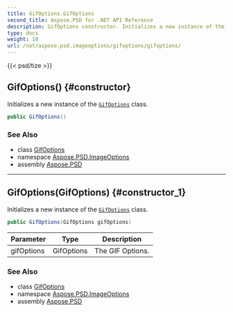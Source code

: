 ```yaml
---
title: GifOptions.GifOptions
second_title: Aspose.PSD for .NET API Reference
description: GifOptions constructor. Initializes a new instance of the GifOptions class
type: docs
weight: 10
url: /net/aspose.psd.imageoptions/gifoptions/gifoptions/
---
```

{{< psd/tize >}}
## GifOptions() {#constructor}

Initializes a new instance of the [`GifOptions`](../) class.

```csharp
public GifOptions()
```

### See Also

* class [GifOptions](../)
* namespace [Aspose.PSD.ImageOptions](../../../aspose.psd.imageoptions/)
* assembly [Aspose.PSD](../../../)

---

## GifOptions(GifOptions) {#constructor_1}

Initializes a new instance of the [`GifOptions`](../) class.

```csharp
public GifOptions(GifOptions gifOptions)
```

| Parameter | Type | Description |
| --- | --- | --- |
| gifOptions | GifOptions | The GIF Options. |

### See Also

* class [GifOptions](../)
* namespace [Aspose.PSD.ImageOptions](../../../aspose.psd.imageoptions/)
* assembly [Aspose.PSD](../../../)



